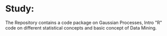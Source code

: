 # Study:

The Repository contains a code package on Gaussian Processes, Intro "R" code on different statistical concepts and basic concept of Data Mining.
